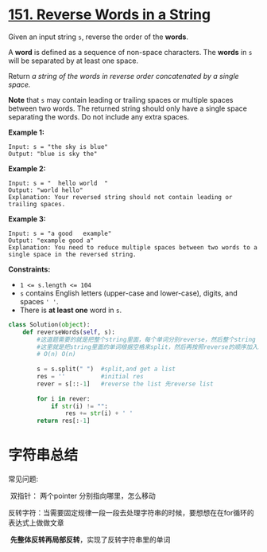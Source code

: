 # [151. Reverse Words in a String](https://leetcode.com/problems/reverse-words-in-a-string/)

Given an input string `s`, reverse the order of the **words**.

A **word** is defined as a sequence of non-space characters. The **words** in `s` will be separated by at least one space.

Return *a string of the words in reverse order concatenated by a single space.*

**Note** that `s` may contain leading or trailing spaces or multiple spaces between two words. The returned string should only have a single space separating the words. Do not include any extra spaces.

 

**Example 1:**

```
Input: s = "the sky is blue"
Output: "blue is sky the"
```

**Example 2:**

```
Input: s = "  hello world  "
Output: "world hello"
Explanation: Your reversed string should not contain leading or trailing spaces.
```

**Example 3:**

```
Input: s = "a good   example"
Output: "example good a"
Explanation: You need to reduce multiple spaces between two words to a single space in the reversed string.
```

 

**Constraints:**

- `1 <= s.length <= 104`
- `s` contains English letters (upper-case and lower-case), digits, and spaces `' '`.
- There is **at least one** word in `s`.



```python
class Solution(object):
    def reverseWords(self, s):
        #这道题需要的就是把整个string里面，每个单词分别reverse，然后整个string reverse
        #这里就是把string里面的单词根据空格来split，然后再按照reverse的顺序加入string
        # O(n) O(n)
        
        s = s.split(" ")  #split,and get a list
        res = ''          #initial res
        rever = s[::-1]   #reverse the list 先reverse list
        
        for i in rever:
            if str(i) != "":
                res += str(i) + ' '
        return res[:-1]

```



# 字符串总结

常见问题: 

​	双指针： 两个pointer 分别指向哪里，怎么移动

​	反转字符：当需要固定规律一段一段去处理字符串的时候，要想想在在for循环的表达式上做做文章

​			   **先整体反转再局部反转**，实现了反转字符串里的单词



